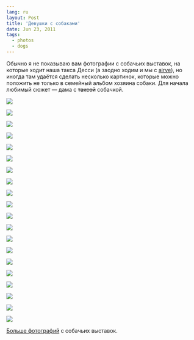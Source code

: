 ```yaml
---
lang: ru
layout: Post
title: 'Девушки с собаками'
date: Jun 23, 2011
tags:
  - photos
  - dogs
---
```


Обычно я не показываю вам фотографии с собачьих выставок, на которые ходит наша такса Десси (а заодно ходим и мы с [airve](http://airve.livejournal.com/)), но иногда там удаётся сделать несколько картинок, которые можно положить не только в семейный альбом хозяина собаки. Для начала любимый сюжет — дама с ~~таксой~~ собачкой.

![](photo://2010-08-08_5D_9290_Artem_Sapegin)

<!--more-->

![](/images/blog/2011-06-04-5D-4203-Artem-Sapegin.jpg)

![](/images/blog/2010-05-30-5D-6439-Artem-Sapegin.jpg)

![](/images/blog/2010-05-30-5D-6527-Artem-Sapegin.jpg)

![](/images/blog/2010-06-13-5D-6607-Artem-Sapegin.jpg)

![](/images/blog/2010-06-20-5D-6857-Artem-Sapegin.jpg)

![](/images/blog/2010-06-20-5D-6923-Artem-Sapegin.jpg)

![](/images/blog/2010-08-08-5D-9159-Artem-Sapegin.jpg)

![](/images/blog/2010-08-08-5D-9221-Artem-Sapegin.jpg)

![](/images/blog/2010-08-08-5D-9311-Artem-Sapegin.jpg)

![](/images/blog/2010-10-23-5D-1432-Artem-Sapegin.jpg)

![](/images/blog/2010-10-23-5D-1453-Artem-Sapegin.jpg)

![](/images/blog/2010-12-18-5D-2639-Artem-Sapegin.jpg)

![](/images/blog/2010-12-18-5D-2674-Artem-Sapegin.jpg)

![](/images/blog/2011-01-29-5D-3309-Artem-Sapegin.jpg)

![](/images/blog/2011-01-29-5D-3321-Artem-Sapegin.jpg)

![](/images/blog/2011-06-04-5D-4155-Artem-Sapegin.jpg)

![](/images/blog/2011-06-04-5D-4171-Artem-Sapegin.jpg)

![](/images/blog/2011-06-04-5D-4341-Artem-Sapegin.jpg)

![](/images/blog/2011-06-04-5D-4391-Artem-Sapegin.jpg)

[Больше фотографий](http://foto.mail.ru/mail/artem-sapegin/) с собачьих выставок.
